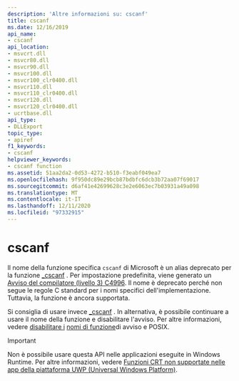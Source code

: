 ```yaml
---
description: 'Altre informazioni su: cscanf'
title: cscanf
ms.date: 12/16/2019
api_name:
- cscanf
api_location:
- msvcrt.dll
- msvcr80.dll
- msvcr90.dll
- msvcr100.dll
- msvcr100_clr0400.dll
- msvcr110.dll
- msvcr110_clr0400.dll
- msvcr120.dll
- msvcr120_clr0400.dll
- ucrtbase.dll
api_type:
- DLLExport
topic_type:
- apiref
f1_keywords:
- cscanf
helpviewer_keywords:
- cscanf function
ms.assetid: 51aa2da2-0d53-4272-b510-f3eabf049ea7
ms.openlocfilehash: 9f950dc89e29bcb87bdbfc6dcb3b72aa07f69017
ms.sourcegitcommit: d6af41e42699628c3e2e6063ec7b03931a49a098
ms.translationtype: MT
ms.contentlocale: it-IT
ms.lasthandoff: 12/11/2020
ms.locfileid: "97332915"
---
```

# <a name="cscanf"></a>cscanf

Il nome della funzione specifica `cscanf` di Microsoft è un alias deprecato per la funzione [_cscanf](cscanf-cscanf-l-cwscanf-cwscanf-l.md) . Per impostazione predefinita, viene generato un [Avviso del compilatore (livello 3) C4996](../../error-messages/compiler-warnings/compiler-warning-level-3-c4996.md). Il nome è deprecato perché non segue le regole C standard per i nomi specifici dell'implementazione. Tuttavia, la funzione è ancora supportata.

Si consiglia di usare invece [_cscanf](cscanf-cscanf-l-cwscanf-cwscanf-l.md) . In alternativa, è possibile continuare a usare il nome della funzione e disabilitare l'avviso. Per altre informazioni, vedere [disabilitare i](../../error-messages/compiler-warnings/compiler-warning-level-3-c4996.md#turn-off-the-warning) [nomi di funzione](../../error-messages/compiler-warnings/compiler-warning-level-3-c4996.md#posix-function-names)di avviso e POSIX.

> [!IMPORTANT]
> Non è possibile usare questa API nelle applicazioni eseguite in Windows Runtime. Per altre informazioni, vedere [Funzioni CRT non supportate nelle app della piattaforma UWP (Universal Windows Platform)](../../cppcx/crt-functions-not-supported-in-universal-windows-platform-apps.md).
